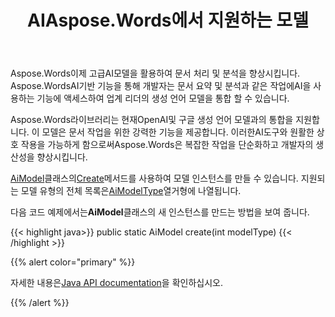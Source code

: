 ﻿---
title: AIAspose.Words에서 지원하는 모델
second_title: Aspose.WordsJava
articleTitle: 지원되는AI모델
linktitle: 지원되는AI모델
type: docs
weight: 10
description: "Aspose.Words for Java은 요약 및 번역 문서에 대한 OpenAI 및 Google AI 모델을 지원합니다. Gpt-4o, Gpt-4o mini, Gpt-4 Turbo, GPT-3.5 Turbo, Gemini 1.5 Flash, Gemini 1.5 Flash-8B, Gemini 1.5 Pro와 함께 Aspose.Words을 사용하세요."
url: /ko/java/supported-ai-models/
timestamp: 2024-11-26-12-00-00
---

Aspose.Words이제 고급AI모델을 활용하여 문서 처리 및 분석을 향상시킵니다. Aspose.WordsAI기반 기능을 통해 개발자는 문서 요약 및 분석과 같은 작업에AI을 사용하는 기능에 액세스하여 업계 리더의 생성 언어 모델을 통합 할 수 있습니다.

Aspose.Words라이브러리는 현재OpenAI및 구글 생성 언어 모델과의 통합을 지원합니다. 이 모델은 문서 작업을 위한 강력한 기능을 제공합니다. 이러한AI도구와 원활한 상호 작용을 가능하게 함으로써Aspose.Words은 복잡한 작업을 단순화하고 개발자의 생산성을 향상시킵니다.

[AiModel](https://reference.aspose.com/words/java/com.aspose.words/aimodel/)클래스의[Create](https://reference.aspose.com/words/java/com.aspose.words/aimodel/#create-int)메서드를 사용하여 모델 인스턴스를 만들 수 있습니다. 지원되는 모델 유형의 전체 목록은[AiModelType](https://reference.aspose.com/words/java/com.aspose.words/aimodeltype/)열거형에 나열됩니다.

다음 코드 예제에서는**AiModel**클래스의 새 인스턴스를 만드는 방법을 보여 줍니다.

{{< highlight java>}}
public static AiModel create(int modelType)
{{< /highlight >}}

{{% alert color="primary" %}}

자세한 내용은[Java API documentation](https://reference.aspose.com/words/java/com.aspose.words/)을 확인하십시오.

{{% /alert %}}